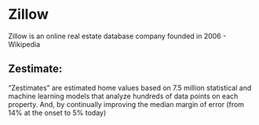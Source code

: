 # Zillow

Zillow is an online real estate database company founded in 2006 - Wikipedia

## Zestimate:

“Zestimates” are estimated home values based on 7.5 million statistical and machine learning models that analyze hundreds of data points on each property. And, by continually improving the median margin of error (from 14% at the onset to 5% today)

